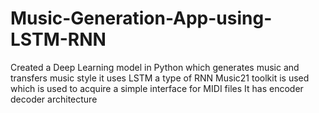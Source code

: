 # Music-Generation-App-using-LSTM-RNN
 Created a Deep Learning model in Python which generates music and transfers music style it uses LSTM a type of RNN
 Music21 toolkit is used which is used to acquire a simple interface for MIDI files 
 It has encoder decoder architecture

